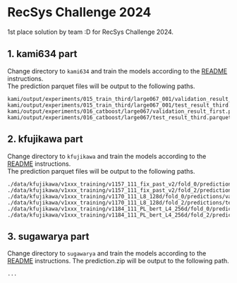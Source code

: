 # RecSys Challenge 2024

1st place solution by team :D for RecSys Challenge 2024.

## 1. kami634 part

Change directory to `kami634` and train the models according to the [README](./kami634/README.md) instructions.  
The prediction parquet files will be output to the following paths.

```
kami/output/experiments/015_train_third/large067_001/validation_result_first.parquet
kami/output/experiments/015_train_third/large067_001/test_result_third.parquet
kami/output/experiments/016_catboost/large067/validation_result_first.parquet
kami/output/experiments/016_catboost/large067/test_result_third.parquet
```


## 2. kfujikawa part

Change directory to `kfujikawa` and train the models according to the [README](./kfujikawa/README.md) instructions.  
The prediction parquet files will be output to the following paths.

```
./data/kfujikawa/v1xxx_training/v1157_111_fix_past_v2/fold_0/predictions/validation.parquet
./data/kfujikawa/v1xxx_training/v1157_111_fix_past_v2/fold_2/predictions/test.parquet
./data/kfujikawa/v1xxx_training/v1170_111_L8_128d/fold_0/predictions/validation.parquet
./data/kfujikawa/v1xxx_training/v1170_111_L8_128d/fold_2/predictions/test.parquet
./data/kfujikawa/v1xxx_training/v1184_111_PL_bert_L4_256d/fold_0/predictions/validation.parquet
./data/kfujikawa/v1xxx_training/v1184_111_PL_bert_L4_256d/fold_2/predictions/test.parquet
```


## 3. sugawarya part

Change directory to `sugawarya` and train the models according to the [README](./sugawarya/README.md) instructions.
The prediction.zip will be output to the following path.

```
...
```
